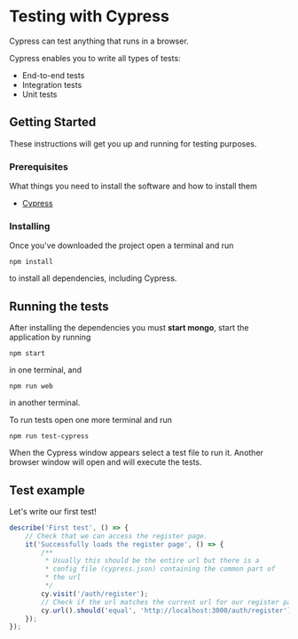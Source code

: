 # Testing with Cypress

Cypress can test anything that runs in a browser.

Cypress enables you to write all types of tests:

* End-to-end tests
* Integration tests
* Unit tests

## Getting Started

These instructions will get you up and running for testing purposes.

### Prerequisites

What things you need to install the software and how to install them

* [Cypress](https://www.cypress.io/)

### Installing

Once you've downloaded the project open a terminal and run

```
npm install
```

to install all dependencies, including Cypress.

## Running the tests

After installing the dependencies you must **start mongo**, start the application by running 

```
npm start
```

in one terminal, and

```
npm run web
```

in another terminal.

To run tests open one more terminal and run

```
npm run test-cypress
```

When the Cypress window appears select a test file to run it. Another browser window will open and will execute the tests.

## Test example

Let's write our first test!

```javascript
describe('First test', () => {
    // Check that we can access the register page.
    it('Successfully loads the register page', () => {
        /** 
         * Usually this should be the entire url but there is a 
         * config file (cypress.json) containing the common part of 
         * the url
         */  
        cy.visit('/auth/register');
        // Check if the url matches the current url for our register page
        cy.url().should('equal', 'http://localhost:3000/auth/register');
    });
});
```
